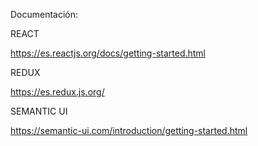 Documentación:

REACT

https://es.reactjs.org/docs/getting-started.html

REDUX

https://es.redux.js.org/

SEMANTIC UI

https://semantic-ui.com/introduction/getting-started.html
